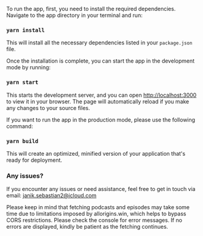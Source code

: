To run the app, first, you need to install the required dependencies. Navigate to the app directory in your terminal and run:

### `yarn install`

This will install all the necessary dependencies listed in your `package.json` file.

Once the installation is complete, you can start the app in the development mode by running:

### `yarn start`

This starts the development server, and you can open [http://localhost:3000](http://localhost:3000) to view it in your browser. The page will automatically reload if you make any changes to your source files.

If you want to run the app in the production mode, please use the following command:

### `yarn build`

This will create an optimized, minified version of your application that's ready for deployment.

### Any issues?

If you encounter any issues or need assistance, feel free to get in touch via email: janik.sebastian2@icloud.com

Please keep in mind that fetching podcasts and episodes may take some time due to limitations imposed by allorigins.win, which helps to bypass CORS restrictions. Please check the console for error messages. If no errors are displayed, kindly be patient as the fetching continues.
